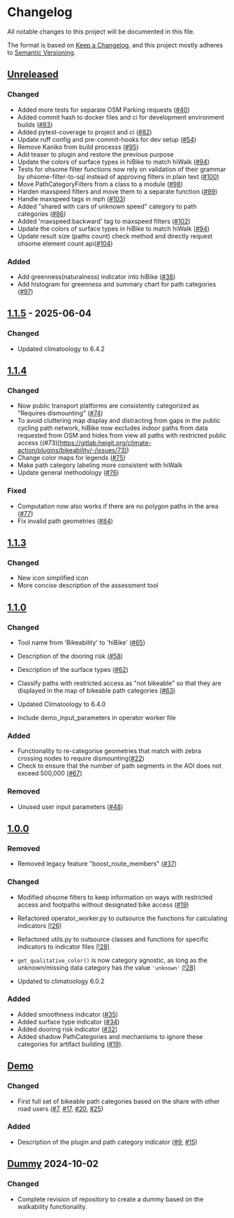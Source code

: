 # Changelog

All notable changes to this project will be documented in this file.

The format is based on [Keep a Changelog](https://keepachangelog.com/en/1.0.0/),
and this project mostly adheres to [Semantic Versioning](https://semver.org/spec/v2.0.0.html).

## [Unreleased](https://gitlab.heigit.org/climate-action/plugins/bikeability/-/compare/1.1.5...main)

### Changed

- Added more tests for separate OSM Parking requests ([#40](https://gitlab.heigit.org/climate-action/plugins/bikeability/-/issues/40))
- Added commit hash to docker files and ci for development environment builds ([#83](https://gitlab.heigit.org/climate-action/plugins/bikeability/-/issues/83))
- Added pytest-coverage to project and ci ([#82](https://gitlab.heigit.org/climate-action/plugins/bikeability/-/issues/82))
- Update ruff config and pre-commit-hooks for dev setup ([#54](https://gitlab.heigit.org/climate-action/plugins/bikeability/-/issues/82))
- Remove Kaniko from build processs ([#95](https://gitlab.heigit.org/climate-action/plugins/bikeability/-/issues/95))
- Add teaser to plugin and restore the previous purpose
- Update the colors of surface types in hiBike to match hiWalk ([#94](https://gitlab.heigit.org/climate-action/plugins/bikeability/-/issues/94))
- Tests for ohsome filter functions now rely on validation of their grammar by ohsome-filter-to-sql instead of approving filters in plain text ([#100]((https://gitlab.heigit.org/climate-action/plugins/bikeability/-/issues/100)))
- Move PathCategoryFilters from a class to a module ([#98](https://gitlab.heigit.org/climate-action/plugins/bikeability/-/issues/98))
- Harden maxspeed filters and move them to a separate function ([#99](https://gitlab.heigit.org/climate-action/plugins/bikeability/-/issues/99))
- Handle maxspeed tags in mph ([#103](https://gitlab.heigit.org/climate-action/plugins/bikeability/-/issues/103))
- Added "shared with cars of unknown speed" category to path categories ([#86](https://gitlab.heigit.org/climate-action/plugins/bikeability/-/issues/86))
- Added 'maxspeed:backward' tag to maxspeed filters ([#102](https://gitlab.heigit.org/climate-action/plugins/bikeability/-/issues/102))
- Update the colors of surface types in hiBike to match hiWalk ([#94](https://gitlab.heigit.org/climate-action/plugins/bikeability/-/issues/94))
- Update result size (paths count) check method and directly request ohsome element count api([#104](https://gitlab.heigit.org/climate-action/plugins/bikeability/-/issues/104))

### Added
- Add greenness(naturalness) indicator into hiBike ([#38](https://gitlab.heigit.org/climate-action/plugins/bikeability/-/issues/38))
- Add histogram for greenness and summary chart for path categories ([#97](https://gitlab.heigit.org/climate-action/plugins/bikeability/-/issues/97))

## [1.1.5](https://gitlab.heigit.org/climate-action/plugins/bikeability/-/releases/1.1.5) - 2025-06-04

### Changed

- Updated climatoology to 6.4.2

## [1.1.4](https://gitlab.heigit.org/climate-action/plugins/bikeability/-/releases/1.1.4)

### Changed
- Now public transport platforms are consistently categorized as "Requires dismounting" ([#74](https://gitlab.heigit.org/climate-action/plugins/bikeability/-/issues/74))
- To avoid cluttering map display and distracting from gaps in the public cycling path network, hiBike now excludes indoor paths from data requested from OSM and hides from view all paths with restricted public access ((#73)[https://gitlab.heigit.org/climate-action/plugins/bikeability/-/issues/73])
- Change color maps for legends ([#75](https://gitlab.heigit.org/climate-action/plugins/bikeability/-/issues/75))
- Make path category labeling more consistent with hiWalk
- Update general methodology ([#76](https://gitlab.heigit.org/climate-action/plugins/bikeability/-/issues/76))

### Fixed
- Computation now also works if there are no polygon paths in the area ([#77](https://gitlab.heigit.org/climate-action/plugins/bikeability/-/issues/77))
- Fix invalid path geometries ([#84](https://gitlab.heigit.org/climate-action/plugins/bikeability/-/issues/84))

## [1.1.3](https://gitlab.heigit.org/climate-action/plugins/bikeability/-/releases/1.1.3)

### Changed
- New icon simplified icon
- More concise description of the assessment tool

## [1.1.0](https://gitlab.heigit.org/climate-action/plugins/bikeability/-/releases/1.1.0)

### Changed
- Tool name from 'Bikeability' to 'hiBike' ([#65](https://gitlab.heigit.org/climate-action/plugins/bikeability/-/issues/65))
- Description of the dooring risk ([#58](https://gitlab.heigit.org/climate-action/plugins/bikeability/-/issues/58))
- Description of the surface types ([#62](https://gitlab.heigit.org/climate-action/plugins/bikeability/-/issues/62))
- Classify paths with restricted access as "not bikeable" so that they are displayed in the map of bikeable path categories ([#63](https://gitlab.heigit.org/climate-action/plugins/bikeability/-/issues/63))

- Updated Climatoology to 6.4.0
- Include demo_input_parameters in operator worker file


### Added
- Functionality to re-categorise geometries that match with zebra crossing nodes to require
  dismounting([#22](https://gitlab.heigit.org/climate-action/plugins/bikeability/-/issues/22))
- Check to ensure that the number of path segments in the AOI does not exceed 500,000 ([#67](https://gitlab.heigit.org/climate-action/plugins/bikeability/-/issues/67))

### Removed
- Unused user input parameters ([#48](https://gitlab.heigit.org/climate-action/plugins/bikeability/-/issues/48))

## [1.0.0](https://gitlab.heigit.org/climate-action/plugins/bikeability/-/releases/1.0.0)

### Removed

- Removed legacy feature "boost_route_members" ([#37](https://gitlab.heigit.org/climate-action/plugins/bikeability/-/issues/37))

### Changed

- Modified ohsome filters to keep information on ways with restricted access and footpaths without designated bike access ([#19](https://gitlab.heigit.org/climate-action/plugins/bikeability/-/issues/19))


- Refactored operator_worker.py to outsource the functions for calculating indicators [(!26)](https://gitlab.heigit.org/climate-action/plugins/bikeability/-/merge_requests/26)
- Refactored utils.py to outsource classes and functions for specific indicators to indicator files [(!28)](https://gitlab.heigit.org/climate-action/plugins/bikeability/-/merge_requests/28)
- `get_qualitative_color()` is now category agnostic, as long as the unknown/missing data category has the value `'unknown'` [(!28)](https://gitlab.heigit.org/climate-action/plugins/bikeability/-/merge_requests/28)
- Updated to climatoology 6.0.2

### Added

- Added smoothness indicator ([#35](https://gitlab.heigit.org/climate-action/plugins/bikeability/-/issues/35))
- Added surface type indicator ([#34](https://gitlab.heigit.org/climate-action/plugins/bikeability/-/issues/34))
- Added dooring risk indicator ([#32](https://gitlab.heigit.org/climate-action/plugins/bikeability/-/issues/32))
- Added shadow PathCategories and mechanisms to ignore these categories for artifact building ([#19](https://gitlab.heigit.org/climate-action/plugins/bikeability/-/issues/19)).

## [Demo](https://gitlab.heigit.org/climate-action/plugins/bikeability/-/compare/main...demo?from_project_id=914&straight=true)

### Changed
- First full set of bikeable path categories based on the share with other road users ([#7](https://gitlab.heigit.org/climate-action/plugins/bikeability/-/issues/7), [#17](https://gitlab.heigit.org/climate-action/plugins/bikeability/-/issues/17), [#20](https://gitlab.heigit.org/climate-action/plugins/bikeability/-/issues/20), [#25](https://gitlab.heigit.org/climate-action/plugins/bikeability/-/issues/25))

### Added
- Description of the plugin and path category indicator ([#9](https://gitlab.heigit.org/climate-action/plugins/bikeability/-/issues/9), [#15](https://gitlab.heigit.org/climate-action/plugins/bikeability/-/issues/15))



## [Dummy](https://gitlab.heigit.org/climate-action/plugins/bikeability/-/tree/e125efcd136567c554ee7bbf6f67c8366aae9a55) 2024-10-02

### Changed

- Complete revision of repository to create a dummy based on the walkability functionality.

